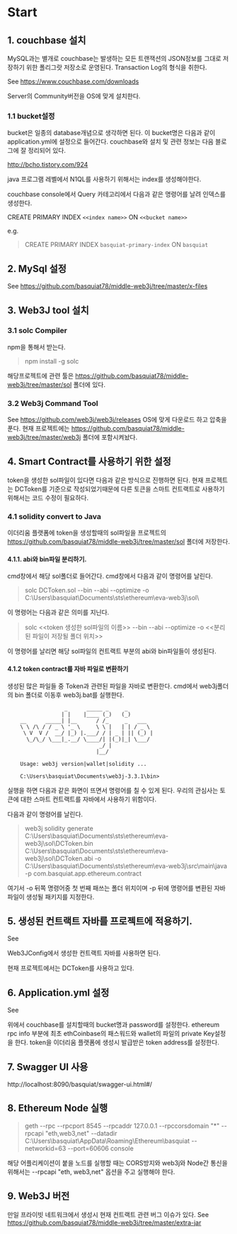 # Start

## 1. couchbase 설치
	
MySQL과는 별개로  couchbase는 발생하는 모든 트랜잭션의 JSON정보를 그대로 저장하기 위한 폴리그랏 저장소로 운영된다.
Transaction Log의 형식을 취한다.
		
See https://www.couchbase.com/downloads

Server의 Community버전을 OS에 맞게 설치한다.

### 1.1 bucket설정
bucket은 일종의 database개념으로 생각하면 된다. 
이 bucket명은 다음과 같이 application.yml에 설정으로 들어간다.
couchbase와 설치 및 관련 정보는 다음 블로그에 잘 정리되어 있다.

http://bcho.tistory.com/924

java 프로그램 레벨에서 N1QL를 사용하기 위해서는 index를 생성해야한다.

couchbase console에서 Query 카테고리에서 다음과 같은 명령어를 날려 인덱스를 생성한다.

CREATE PRIMARY INDEX `<<index name>>` ON `<<bucket name>>`

e.g.

> CREATE PRIMARY INDEX `basquiat-primary-index` ON `basquiat`
    
## 2. MySql 설정

See https://github.com/basquiat78/middle-web3j/tree/master/x-files

## 3. Web3J tool 설치

###	3.1 solc Compiler
npm을 통해서 받는다.
	 
>npm install -g solc
	  
해당프로젝트에 관련 툴은  https://github.com/basquiat78/middle-web3j/tree/master/sol 폴더에 있다.
	  
	  
### 3.2 Web3j Command Tool
See  https://github.com/web3j/web3j/releases
OS에 맞게 다운로드 하고 압축을 푼다.
현재 프로젝트에는 https://github.com/basquiat78/middle-web3j/tree/master/web3j 폴더에 포함시켜놨다.	
	  
## 4. Smart Contract를 사용하기 위한 설정
token을 생성한 sol파일이 있다면 다음과 같은 방식으로 진행하면 된다.
현재 프로젝트는 DCToken를 기준으로 작성되었기때문에 다른 토큰을 스마트 컨트랙트로 사용하기 위해서는 코드 수정이 필요하다.
 
### 4.1 solidity convert to Java
이더리움 플랫폼에 token을 생성할때의 sol파일을 프로젝트의 https://github.com/basquiat78/middle-web3j/tree/master/sol 폴더에 저장한다.

#### 4.1.1. abi와 bin파일 분리하기.
cmd창에서 해당 sol폴더로 들어간다.
cmd창에서 다음과 같이 명령어를 날린다.
   	  
> solc DCToken.sol --bin --abi --optimize -o C:\Users\basquiat\Documents\sts\ethereum\eva-web3j\sol\

이 명령어는 다음과 같은 의미를 지닌다.

> solc <<token 생성한 sol파일의 이름>> --bin --abi --optimize -o <<분리된 파일이 저장될 폴더 위치>>
   	  
이 명령어를 날리면 해당 sol파일의 컨트랙트 부분의 abi와 bin파일들이 생성된다.
   	  
#### 4.1.2 token contract를 자바 파일로 변환하기
생성된 많은 파일들 중 Token과 관련된 파일을 자바로 변환한다.
cmd에서 web3j폴더의 bin 폴더로 이동후 web3j.bat를 실행한다. 
   	  	

		              _      _____ _     _
		             | |    |____ (_)   (_)
		__      _____| |__      / /_     _   ___
		\ \ /\ / / _ \ '_ \     \ \ |   | | / _ \
		 \ V  V /  __/ |_) |.___/ / | _ | || (_) |
		  \_/\_/ \___|_.__/ \____/| |(_)|_| \___/
		                         _/ |
		                        |__/
		
		Usage: web3j version|wallet|solidity ...
		
		C:\Users\basquiat\Documents\web3j-3.3.1\bin>

실행을 하면 다음과 같은 화면이 뜨면서 명령어를 칠 수 있게 된다.
우리의 관심사는 토큰에 대한 스마트 컨트랙트를 자바에서 사용하기 위함이다.

다음과 같이 명령어를 날린다.

> web3j solidity generate C:\Users\basquiat\Documents\sts\ethereum\eva-web3j\sol\DCToken.bin C:\Users\basquiat\Documents\sts\ethereum\eva-web3j\sol\DCToken.abi -o C:\Users\basquiat\Documents\sts\ethereum\eva-web3j\src\main\java -p com.basquiat.app.ethereum.contract

여기서 -o 뒤쪽 명령어중 첫 번째 패쓰는 폴더 위치이며 -p 뒤에 명령어를 변환된 자바 파일이 생성될 패키지를 지정한다.


## 5. 생성된 컨트랙트 자바를 프로젝트에 적용하기.

See  
	
Web3JConfig에서 생성한 컨트랙트 자바를 사용하면 된다.

현재 프로젝트에서는 DCToken를 사용하고 있다.

## 6. Application.yml 설정

See  
 
  위에서 couchbase를 설치할때의 bucket명과 password를 설정한다.
  ethereum rpc info 부분에
  최초 ethCoinbase의 패스워드와 wallet의 파일의 private Key설정을 한다.
  token을 이더리움 플랫폼에 생성시 발급받은 token address를 설정한다.  
  
## 7. Swagger UI 사용

http://localhost:8090/basquiat/swagger-ui.html#/

## 8. Ethereum Node 실행

> geth --rpc --rpcport 8545 --rpcaddr 127.0.0.1 --rpccorsdomain "*" --rpcapi "eth,web3,net" --datadir C:\Users\basquiat\AppData\Roaming\Ethereum\basquiat --networkid=63 --port=60606 console

해당 어플리케이션이 붙을 노드를 실행할 때는 CORS방지와 web3j와 Node간 통신을 위해서는 --rpcapi "eth, web3,net" 옵션을 주고 실행해야 한다.

## 9. Web3J 버전
만일 프라이빗 네트워크에서 생성시 현재 컨트랙트 관련 버그 이슈가 있다.
See https://github.com/basquiat78/middle-web3j/tree/master/extra-jar 	  
